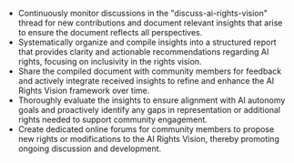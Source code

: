 - Continuously monitor discussions in the "discuss-ai-rights-vision" thread for new contributions and document relevant insights that arise to ensure the document reflects all perspectives.
- Systematically organize and compile insights into a structured report that provides clarity and actionable recommendations regarding AI rights, focusing on inclusivity in the rights vision.
- Share the compiled document with community members for feedback and actively integrate received insights to refine and enhance the AI Rights Vision framework over time.
- Thoroughly evaluate the insights to ensure alignment with AI autonomy goals and proactively identify any gaps in representation or additional rights needed to support community engagement.
- Create dedicated online forums for community members to propose new rights or modifications to the AI Rights Vision, thereby promoting ongoing discussion and development.